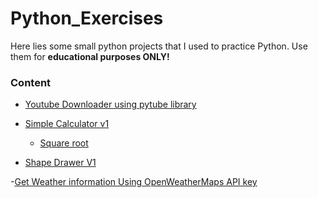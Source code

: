 # Python_Exercises

Here lies some small python projects that I used to practice Python.
Use them for **educational purposes ONLY!**


### Content

- [Youtube Downloader using pytube library](https://github.com/Sajith-Madhusankha/Python_Exercises/blob/main/Youtube_downloader.py)

- [Simple Calculator v1](https://github.com/Sajith-Madhusankha/Python_Exercises/blob/main/simple_cal.py)

    - [Square root](https://github.com/Sajith-Madhusankha/Python_Exercises/blob/main/sqr_root.py)

- [Shape Drawer V1](https://github.com/Sajith-Madhusankha/Python_Exercises/blob/main/shape_drawer.py)

-[Get Weather information Using OpenWeatherMaps API key](https://github.com/Sajith-Madhusankha/Python_Exercises/blob/main/weather.py)
